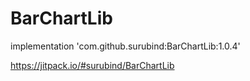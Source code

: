 # BarChartLib

implementation 'com.github.surubind:BarChartLib:1.0.4'

https://jitpack.io/#surubind/BarChartLib
